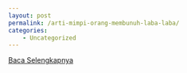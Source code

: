 ```yaml
---
layout: post
permalink: /arti-mimpi-orang-membunuh-laba-laba/
categories:
    - Uncategorized
---
```


[Baca Selengkapnya](/07)